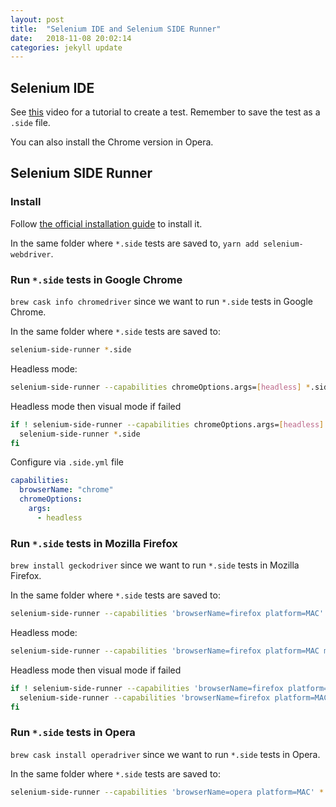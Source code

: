 ```yaml
---
layout: post
title:  "Selenium IDE and Selenium SIDE Runner"
date:   2018-11-08 20:02:14
categories: jekyll update
---
```


## Selenium IDE

See [this][1] video for a tutorial to create a test. Remember to save the test as a `.side` file.

You can also install the Chrome version in Opera.

## Selenium SIDE Runner

### Install

Follow [the official installation guide][2] to install it.

In the same folder where `*.side` tests are saved to, `yarn add selenium-webdriver`.

### Run `*.side` tests in Google Chrome

`brew cask info chromedriver` since we want to run `*.side` tests in Google Chrome.

In the same folder where `*.side` tests are saved to:

```sh
selenium-side-runner *.side
```

Headless mode:

```sh
selenium-side-runner --capabilities chromeOptions.args=[headless] *.side
```

Headless mode then visual mode if failed

```sh
if ! selenium-side-runner --capabilities chromeOptions.args=[headless] *.side; then
  selenium-side-runner *.side
fi
```

Configure via `.side.yml` file

```yml
capabilities:
  browserName: "chrome"
  chromeOptions:
    args:
      - headless
```

### Run `*.side` tests in Mozilla Firefox

`brew install geckodriver` since we want to run `*.side` tests in Mozilla Firefox.

In the same folder where `*.side` tests are saved to:

```sh
selenium-side-runner --capabilities 'browserName=firefox platform=MAC' *.side
```

Headless mode:

```sh
selenium-side-runner --capabilities 'browserName=firefox platform=MAC moz:firefoxOptions.args=[-headless]' *.side
```

Headless mode then visual mode if failed

```sh
if ! selenium-side-runner --capabilities 'browserName=firefox platform=MAC moz:firefoxOptions.args=[-headless]' *.side; then
  selenium-side-runner --capabilities 'browserName=firefox platform=MAC' *.side
fi
```

### Run `*.side` tests in Opera

`brew cask install operadriver` since we want to run `*.side` tests in Opera.

In the same folder where `*.side` tests are saved to:

```sh
selenium-side-runner --capabilities 'browserName=opera platform=MAC' *.side
```

[1]: https://www.youtube.com/watch?v=ZG3VFDMaAlk "Selenium IDE Demo A tutorial for beginners - YouTube"
[2]: https://www.npmjs.com/package/selenium-side-runner#installation "selenium-side-runner - npm"
